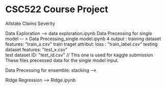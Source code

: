 # CSC522 Course Project
Allstate Claims Severity 

Data Exploration --> data exploration.ipynb
Data Precessing for single model -- > Data Precessing_single model.ipynb
4 output : 
          training dataset features:  "train_x.csv"
          train traget attribut: loss : "train_label.csv"
          testing dataset features: "test_x.csv"  
          test dataset ID: "test_id.csv" // This one is used for kaggle submission
These files precessed data for the single model input. 

Data Precessing for ensemble: stacking --> 

Ridge Regression --> Ridge.ipynb

